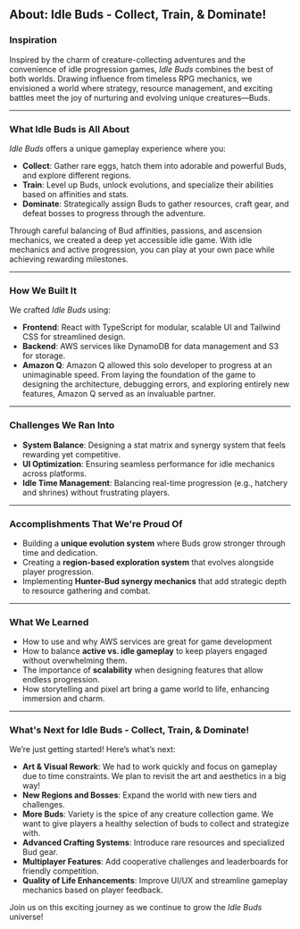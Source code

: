 ## About: Idle Buds - Collect, Train, & Dominate!

### Inspiration  
Inspired by the charm of creature-collecting adventures and the convenience of idle progression games, *Idle Buds* combines the best of both worlds. Drawing influence from timeless RPG mechanics, we envisioned a world where strategy, resource management, and exciting battles meet the joy of nurturing and evolving unique creatures—Buds.

---

### What Idle Buds is All About
*Idle Buds* offers a unique gameplay experience where you:  
- **Collect**: Gather rare eggs, hatch them into adorable and powerful Buds, and explore different regions.
- **Train**: Level up Buds, unlock evolutions, and specialize their abilities based on affinities and stats.  
- **Dominate**: Strategically assign Buds to gather resources, craft gear, and defeat bosses to progress through the adventure.  

Through careful balancing of Bud affinities, passions, and ascension mechanics, we created a deep yet accessible idle game. With idle mechanics and active progression, you can play at your own pace while achieving rewarding milestones. 

---

### How We Built It  
We crafted *Idle Buds* using:  
- **Frontend**: React with TypeScript for modular, scalable UI and Tailwind CSS for streamlined design.  
- **Backend**: AWS services like DynamoDB for data management and S3 for storage.  
- **Amazon Q**: Amazon Q allowed this solo developer to progress at an unimaginable speed. From laying the foundation of the game to designing the architecture, debugging errors, and exploring entirely new features, Amazon Q served as an invaluable partner.

---

### Challenges We Ran Into  
- **System Balance**: Designing a stat matrix and synergy system that feels rewarding yet competitive.  
- **UI Optimization**: Ensuring seamless performance for idle mechanics across platforms.  
- **Idle Time Management**: Balancing real-time progression (e.g., hatchery and shrines) without frustrating players.

---

### Accomplishments That We're Proud Of  
- Building a **unique evolution system** where Buds grow stronger through time and dedication.  
- Creating a **region-based exploration system** that evolves alongside player progression.  
- Implementing **Hunter-Bud synergy mechanics** that add strategic depth to resource gathering and combat.

---

### What We Learned
- How to use and why AWS services are great for game development
- How to balance **active vs. idle gameplay** to keep players engaged without overwhelming them.  
- The importance of **scalability** when designing features that allow endless progression.  
- How storytelling and pixel art bring a game world to life, enhancing immersion and charm.

---

### What's Next for Idle Buds - Collect, Train, & Dominate!  
We’re just getting started! Here’s what’s next:
- **Art & Visual Rework**: We had to work quickly and focus on gameplay due to time constraints. We plan to revisit the art and aesthetics in a big way!
- **New Regions and Bosses**: Expand the world with new tiers and challenges.  
- **More Buds**: Variety is the spice of any creature collection game. We want to give players a healthy selection of buds to collect and strategize with.
- **Advanced Crafting Systems**: Introduce rare resources and specialized Bud gear.  
- **Multiplayer Features**: Add cooperative challenges and leaderboards for friendly competition.  
- **Quality of Life Enhancements**: Improve UI/UX and streamline gameplay mechanics based on player feedback.  

Join us on this exciting journey as we continue to grow the *Idle Buds* universe!
